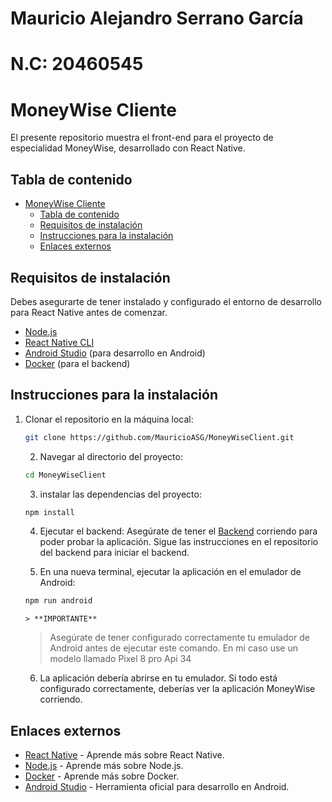 # Mauricio Alejandro Serrano García
# N.C: 20460545
# MoneyWise Cliente
El presente repositorio muestra el front-end para el proyecto de especialidad MoneyWise, desarrollado con React Native.

## Tabla de contenido

- [MoneyWise Cliente](#moneywise-cliente)
  - [Tabla de contenido](#tabla-de-contenido)
  - [Requisitos de instalación](#requisitos-de-instalación)
  - [Instrucciones para la instalación](#instrucciones-para-la-instalación)
  - [Enlaces externos](#enlaces-externos)

## Requisitos de instalación

Debes asegurarte de tener instalado y configurado el entorno de desarrollo para React Native antes de comenzar.

- [Node.js](https://nodejs.org/)
- [React Native CLI](https://reactnative.dev/docs/environment-setup)
- [Android Studio](https://developer.android.com/studio) (para desarrollo en Android)
- [Docker](https://www.docker.com) (para el backend)

## Instrucciones para la instalación

1. Clonar el repositorio en la máquina local:
   
   ```sh
   git clone https://github.com/MauricioASG/MoneyWiseClient.git
   ```

   2. Navegar al directorio del proyecto:
   
   ```sh
   cd MoneyWiseClient
   ```

   3. instalar las dependencias del proyecto:
   
   ```sh
   npm install
   ```

   4. Ejecutar el backend:
Asegúrate de tener el [Backend](https://github.com/MauricioASG/MoneyWiseBack.git) corriendo para poder probar la aplicación. Sigue las instrucciones en el repositorio del backend para iniciar el backend.

   5. En una nueva terminal, ejecutar la aplicación en el emulador de Android:
   ```sh
   npm run android
   ```
       > **IMPORTANTE**
    >
    > Asegúrate de tener configurado correctamente tu emulador de Android antes de ejecutar este comando.
    > En mi caso use un modelo llamado Pixel 8 pro Api 34
    
   6. La aplicación debería abrirse en tu emulador. Si todo está configurado correctamente, deberías ver la aplicación MoneyWise corriendo.

## Enlaces externos

- [React Native](https://reactnative.dev) - Aprende más sobre React Native.
- [Node.js](https://nodejs.org) - Aprende más sobre Node.js.
- [Docker](https://www.docker.com) - Aprende más sobre Docker.
- [Android Studio](https://developer.android.com/studio) - Herramienta oficial para desarrollo en Android.
